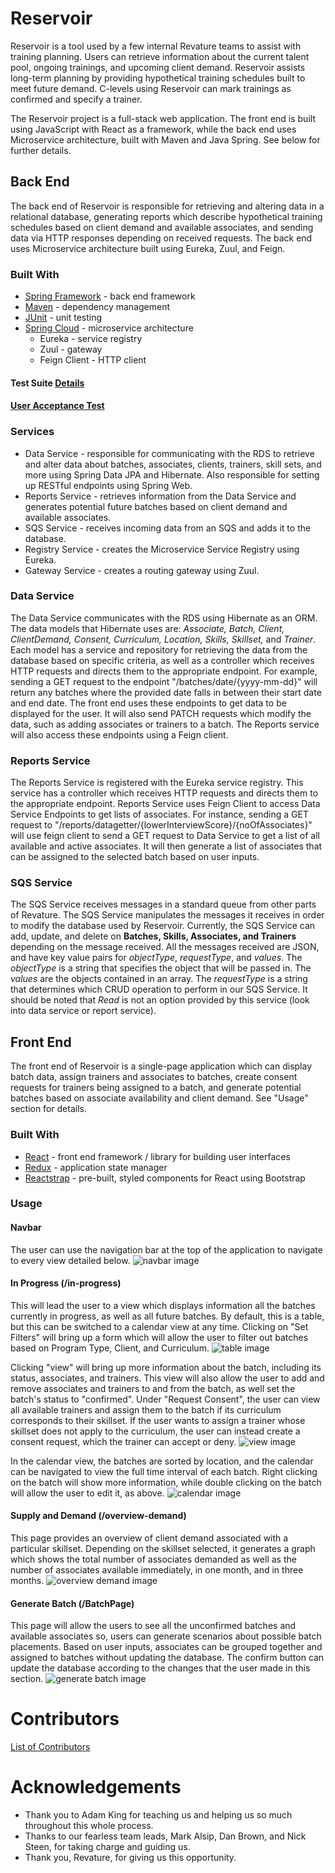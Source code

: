 # Reservoir
Reservoir is a tool used by a few internal Revature teams to assist with training planning. Users can retrieve information about the current talent pool, ongoing trainings, and upcoming client demand. Reservoir assists long-term planning by providing hypothetical training schedules built to meet future demand. C-levels using Reservoir can mark trainings as confirmed and specify a trainer.

The Reservoir project is a full-stack web application. The front end is built using JavaScript with React as a framework, while the back end uses Microservice architecture, built with Maven and Java Spring. See below for further details.

## Back End
The back end of Reservoir is responsible for retrieving and altering data in a relational database, generating reports which describe hypothetical training schedules based on client demand and available associates, and sending data via HTTP responses depending on received requests. The back end uses Microservice architecture built using Eureka, Zuul, and Feign.

### Built With
* [Spring Framework](https://spring.io/) - back end framework
* [Maven](https://maven.apache.org/) - dependency management
* [JUnit](https://junit.org/junit5/) - unit testing
* [Spring Cloud](https://github.com/spring-cloud/spring-cloud-netflix) - microservice architecture
  * Eureka - service registry
  * Zuul - gateway
  * Feign Client - HTTP client
  
#### Test Suite [Details](https://docs.google.com/document/d/1fQQrJagsrcd6AHQ7Z_wkABkK3EyJziBAnjlPdNukbU4/edit?usp=sharing)

#### [User Acceptance Test](https://docs.google.com/document/d/1eUouBTZOkbdLaTFhda4TJ9uB1vivKFxqvw8_ien85BE/edit)

### Services
* Data Service - responsible for communicating with the RDS to retrieve and alter data about batches, associates, clients, trainers, skill sets, and more using Spring Data JPA and Hibernate. Also responsible for setting up RESTful endpoints using Spring Web.
* Reports Service - retrieves information from the Data Service and generates potential future batches based on client demand and available associates.
* SQS Service - receives incoming data from an SQS and adds it to the database.
* Registry Service - creates the Microservice Service Registry using Eureka.
* Gateway Service - creates a routing gateway using Zuul.


### Data Service
The Data Service communicates with the RDS using Hibernate as an ORM. The data models that Hibernate uses are: *Associate, Batch, Client, ClientDemand, Consent, Curriculum, Location, Skills, Skillset,* and *Trainer*. Each model has a service and repository for retrieving the data from the database based on specific criteria, as well as a controller which receives HTTP requests and directs them to the appropriate endpoint. For example, sending a GET request to the endpoint "/batches/date/{yyyy-mm-dd}" will return any batches where the provided date falls in between their start date and end date. The front end uses these endpoints to get data to be displayed for the user. It will also send PATCH requests which modify the data, such as adding associates or trainers to a batch. The Reports service will also access these endpoints using a Feign client.

### Reports Service
The Reports Service is registered with the Eureka service registry. This service has a controller which receives HTTP requests and directs them to the appropriate endpoint.
Reports Service uses Feign Client to access Data Service Endpoints to get lists of associates. For instance, sending a GET request to "/reports/datagetter/{lowerInterviewScore}/{noOfAssociates}" will use feign client to send a GET request to Data Service to get a list of all available and active associates. It will then generate a list of associates that can be assigned to the selected batch based on user inputs.

### SQS Service
The SQS Service receives messages in a standard queue from other parts of Revature. The SQS Service manipulates the messages it receives in order to modify the database used by Reservoir. Currently, the SQS Service can add, update, and delete on **Batches, Skills, Associates, and Trainers** depending on the message received. All the messages received are JSON, and have key value pairs for *objectType*, *requestType*, and *values*. The *objectType* is a string that specifies the object that will be passed in. The *values* are the objects contained in an array. The *requestType* is a string that determines which CRUD operation to perform in our SQS Service. It should be noted that *Read* is not an option provided by this service (look into data service or report service).

## Front End
The front end of Reservoir is a single-page application which can display batch data, assign trainers and associates to batches, create consent requests for trainers being assigned to a batch, and generate potential batches based on associate availability and client demand. See "Usage" section for details.

### Built With
* [React](https://reactjs.org/) - front end framework / library for building user interfaces
* [Redux](https://redux.js.org/) - application state manager
* [Reactstrap](https://reactstrap.github.io/) - pre-built, styled components for React using Bootstrap

### Usage
#### Navbar 
The user can use the navigation bar at the top of the application to navigate to every view detailed below.
![navbar image](./screenshots/navbar.png)

#### In Progress (/in-progress)
This will lead the user to a view which displays information all the batches currently in progress, as well as all future batches. By default, this is a table, but this can be switched to a calendar view at any time. Clicking on "Set Filters" will bring up a form which will allow the user to filter out batches based on Program Type, Client, and Curriculum.
![table image](./screenshots/batchtable.png)

Clicking "view" will bring up more information about the batch, including its status, associates, and trainers. This view will also allow the user to add and remove associates and trainers to and from the batch, as well set the batch's status to "confirmed". Under "Request Consent", the user can view all available trainers and assign them to the batch if its curriculum corresponds to their skillset. If the user wants to assign a trainer whose skillset does not apply to the curriculum, the user can instead create a consent request, which the trainer can accept or deny.
![view image](./screenshots/batchview.png)

In the calendar view, the batches are sorted by location, and the calendar can be navigated to view the full time interval of each batch. Right clicking on the batch will show more information, while double clicking on the batch will allow the user to edit it, as above.
![calendar image](./screenshots/calendar2.png)

#### Supply and Demand (/overview-demand)
This page provides an overview of client demand associated with a particular skillset. Depending on the skillset selected, it generates a graph which shows the total number of associates demanded as well as the number of associates available immediately, in one month, and in three months.
![overview demand image](./screenshots/supplydemand.png)

#### Generate Batch (/BatchPage)
This page will allow the users to see all the unconfirmed batches and available associates so, users can generate scenarios about possible batch placements. Based on user inputs, associates can be grouped together and assigned to batches without updating the database. The confirm button can update the database according to the changes that the user made in this section.
![generate batch image](./screenshots/generatebatches.png)

# Contributors
[List of Contributors](./contributors.md)

# Acknowledgements
* Thank you to Adam King for teaching us and helping us so much throughout this whole process.
* Thanks to our fearless team leads, Mark Alsip, Dan Brown, and Nick Steen, for taking charge and guiding us.
* Thank you, Revature, for giving us this opportunity.
